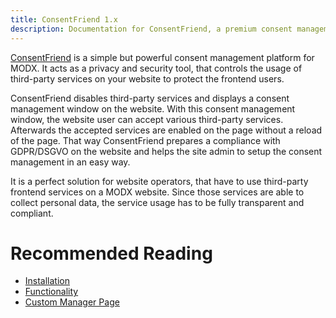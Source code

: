 ```yaml
---
title: ConsentFriend 1.x
description: Documentation for ConsentFriend, a premium consent management platform for MODX by Treehill Studio.
---
```


[ConsentFriend](https://modmore.com/consentfriend/) is a simple but powerful
consent management platform for MODX. It acts as a privacy and security tool,
that controls the usage of third-party services on your website to protect the
frontend users.

ConsentFriend disables third-party services and displays a consent management
window on the website. With this consent management window, the website user
can accept various third-party services. Afterwards the accepted services are
enabled on the page without a reload of the page. That way ConsentFriend
prepares a compliance with GDPR/DSGVO on the website and helps the site admin to
setup the consent management in an easy way.

It is a perfect solution for website operators, that have to use third-party
frontend services on a MODX website. Since those services are able to collect
personal data, the service usage has to be fully transparent and compliant.

# Recommended Reading

- [Installation](01_Installation)
- [Functionality](02_Functionality/01_Introduction)
- [Custom Manager Page](03_Custom_Manager_Page)
<!-- - [FAQ](04_FAQ) -->

